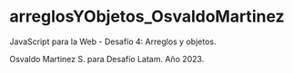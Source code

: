# arreglosYObjetos_OsvaldoMartinez
JavaScript para la Web - Desafío 4: Arreglos y objetos.

Osvaldo Martinez S. para Desafío Latam.
Año 2023.